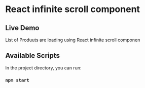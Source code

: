 # React infinite scroll component

## Live Demo


List of Produuts are loading using React infinite scroll componen 

## Available Scripts

In the project directory, you can run:

### `npm start`

